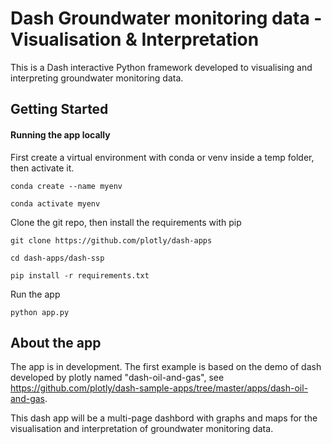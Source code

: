 # Dash Groundwater monitoring data - Visualisation & Interpretation

This is a Dash interactive Python framework developed to visualising and interpreting groundwater monitoring data.

## Getting Started

#### Running the app locally

First create a virtual environment with conda or venv inside a temp folder, then activate it.

`conda create --name myenv`

`conda activate myenv`

Clone the git repo, then install the requirements with pip

`git clone https://github.com/plotly/dash-apps`

`cd dash-apps/dash-ssp`

`pip install -r requirements.txt`

Run the app

`python app.py`



## About the app

The app is in development. The first example is based on the demo of dash developed by plotly named "dash-oil-and-gas", see https://github.com/plotly/dash-sample-apps/tree/master/apps/dash-oil-and-gas.

This dash app will be a multi-page dashbord with graphs and maps for the visualisation and interpretation of groundwater monitoring data.





